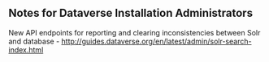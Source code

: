 ## Notes for Dataverse Installation Administrators

New API endpoints for reporting and clearing inconsistencies between Solr
and database - http://guides.dataverse.org/en/latest/admin/solr-search-index.html
